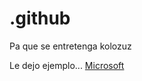 # .github
Pa que se entretenga kolozuz

Le dejo ejemplo... [Microsoft](https://github.com/microsoft/.github)
